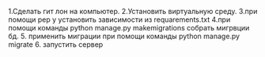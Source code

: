 1.Сделать гит лон на компьютер.
2.Установить виртуальную среду.
3.при помощи pep у установить зависимости из requarements.txt
4.при помощи команды python manage.py makemigrations собрать мигрвции бд.
5. применить миграции при помощи команды python manage.py migrate
6. запустить сервер 
